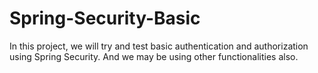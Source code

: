 # Spring-Security-Basic
In this project, we will try and test basic authentication and authorization using Spring Security. And we may be using other functionalities also.
